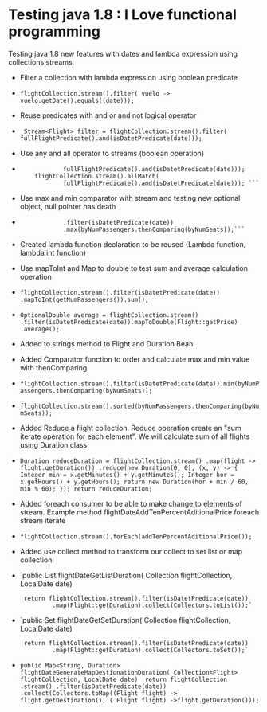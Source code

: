 Testing java 1.8 : I Love functional programming
========================

Testing java 1.8 new features with dates and lambda expression using collections streams.

-  Filter a collection with lambda expression using boolean predicate
 - 
     `flightCollection.stream().filter(
				vuelo -> vuelo.getDate().equals((date)));`
-  Reuse predicates with and or and not logical operator
 -  
	` 
	 Stream<Flight> filter = flightCollection.stream().filter(
	 fullFlightPredicate().and(isDatetPredicate(date)));
	`
	
-  Use any and all operator to streams (boolean operation)
 -  ```flightCollection.stream().anyMatch(
				fullFlightPredicate().and(isDatetPredicate(date)));
		flightCollection.stream().allMatch(
				fullFlightPredicate().and(isDatetPredicate(date))); ``` 
-  Use max and min comparator with stream and testing  new optional object, null pointer has death
 -  ```Optional<Flight> max = flightCollection.stream()
				.filter(isDatetPredicate(date))
				.max(byNumPassengers.thenComparing(byNumSeats));```  
-  Created lambda function declaration to be reused (Lambda function, lambda int function)
-  Use mapToInt and Map to double to test sum and average calculation operation
 -  `flightCollection.stream().filter(isDatetPredicate(date))
				.mapToInt(getNumPassengers()).sum();`
 - `OptionalDouble average = flightCollection.stream()
				.filter(isDatetPredicate(date)).mapToDouble(Flight::getPrice)
				.average();`
-  Added to strings method to Flight and Duration Bean.
-  Added Comparator function to order and calculate max and min value with thenComparing.
 - `flightCollection.stream().filter(isDatetPredicate(date)).min(byNumPassengers.thenComparing(byNumSeats));`
 - `flightCollection.stream().sorted(byNumPassengers.thenComparing(byNumSeats));`
-  Added Reduce a flight collection. Reduce operation create an "sum iterate operation for each element". We will calculate sum of all flights using Duration class
 - `Duration reduceDuration = flightCollection.stream()
				.map(flight -> flight.getDuration())
				.reduce(new Duration(0, 0), (x, y) -> {
					Integer min = x.getMinutes() + y.getMinutes();
					Integer hor = x.getHours() + y.getHours();
					return new Duration(hor + min / 60, min % 60);
				});
		return reduceDuration;` 

- Added foreach consumer to be able to make change to elements of stream. Example method flightDateAddTenPercentAditionalPrice foreach stream iterate
 - `flightCollection.stream().forEach(addTenPercentAditionalPrice());`
- Added use collect method to transform our collect to set list or map collection
 - `public List<Duration> flightDateGetListDuration(
			Collection<Flight> flightCollection, LocalDate date) 

		return flightCollection.stream().filter(isDatetPredicate(date))
				.map(Flight::getDuration).collect(Collectors.toList());`
 - `public Set<Duration> flightDateGetSetDuration(
			Collection<Flight> flightCollection, LocalDate date) 

		return flightCollection.stream().filter(isDatetPredicate(date))
				.map(Flight::getDuration).collect(Collectors.toSet());`
 - `public Map<String, Duration> flightDateGenerateMapDestionationDuration(
			Collection<Flight> flightCollection, LocalDate date) 
		return flightCollection
				.stream()
				.filter(isDatetPredicate(date))
				.collect(Collectors.toMap((Flight flight) -> flight.getDestination(), (
						Flight flight) ->flight.getDuration()));`
